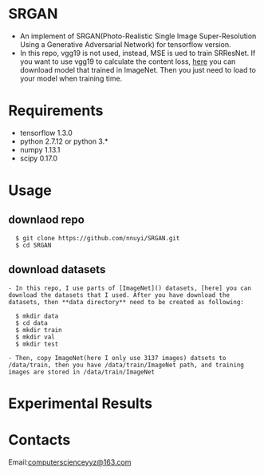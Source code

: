 # SRGAN
  - An implement of SRGAN(Photo-Realistic Single Image Super-Resolution Using a Generative Adversarial Network) for tensorflow version.
  - In this repo, vgg19 is not used, instead, MSE is ued to train SRResNet. If you want to use vgg19 to calculate the content loss, [here]() you can download model that trained in ImageNet. Then you just need to load to your model when training time.

# Requirements
  - tensorflow 1.3.0
  - python 2.7.12 or python 3.*
  - numpy 1.13.1
  - scipy 0.17.0
  
# Usage
  ## downlaod repo
      $ git clone https://github.com/nnuyi/SRGAN.git
      $ cd SRGAN
      
  ## download datasets
    - In this repo, I use parts of [ImageNet]() datasets, [here] you can download the datasets that I used. After you have download the datasets, then **data directory** need to be created as following:
    
      $ mkdir data
      $ cd data
      $ mkdir train
      $ mkdir val
      $ mkdir test   
      
    - Then, copy ImageNet(here I only use 3137 images) datsets to /data/train, then you have /data/train/ImageNet path, and training images are stored in /data/train/ImageNet
    
# Experimental Results

# Contacts
  Email:computerscienceyyz@163.com
